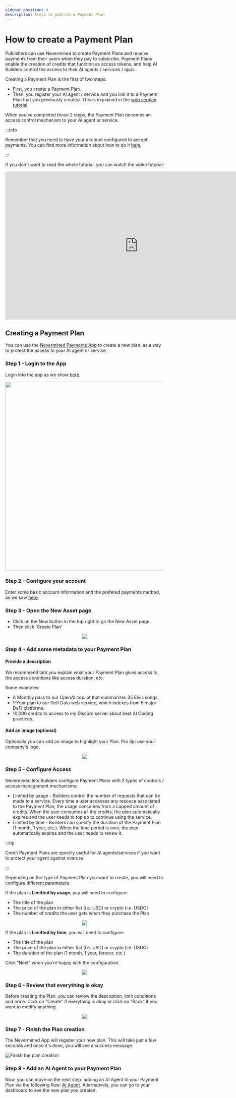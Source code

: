 ```yaml
---
sidebar_position: 4
description: Steps to publish a Payment Plan
---
```



# How to create a Payment Plan

Publishers can use Nevermined to create Payment Plans and receive payments from their users when they pay to subscribe. Payment Plans enable the creation of credits that function as access tokens, and help AI Builders control the access to their AI agents / services / apps.  

Creating a Payment Plan is the first of two steps:

* First, you create a Payment Plan.
* Then, you register your AI agent / service and you link it to a Payment Plan that you previously created. This is explained in the [web service tutorial](register-agent).

When you’ve completed those 2 steps, the Payment Plan becomes an access control mechanism to your AI agent or service.

:::info

Remember that you need to have your account configured to accept payments. You can find more information about how to do it [here](configure-account).

:::

If you don't want to read the whole tutorial, you can watch the video tutorial:

<p align="center">
<iframe width="840" height="470" src="https://www.youtube.com/embed/65rVHScjoGU?si=cTzuWo4UsJO_in9U" title="YouTube video player" frameborder="0" allow="accelerometer; autoplay; clipboard-write; encrypted-media; gyroscope; picture-in-picture; web-share" allowfullscreen></iframe>
</p>

## Creating a Payment Plan

You can use the [Nevermined Payments App](https://nevermined.app/) to create a new plan, as a way to protect the access to your AI agent or service.

### Step 1 - Login to the App

Login into the app as we show [here](../first-steps/02-loggin.md).

<p align="center"><img src="/images/tutorials/web2auth/login-modal.png" width="600" /></p>

### Step 2 - Configure your account

Enter some basic account information and the prefered payments method, as we saw [here](configure-account).

### Step 3 - Open the New Asset page

* Click on the New button in the top right to go the New Asset page.
* Then click 'Create Plan'

<p align="center"><img src="/images/tutorials/04_01_New_Subscription.png" /></p>

### Step 4 - Add some metadata to your Payment Plan

#### Provide a description

We recommend taht you explain what your Payment Plan gives access to, the access conditions like access duration, etc.

Some examples:

* A Monthly pass to our OpenAI copilot that summarizes 35 Elvis songs.
* 1-Year plan to our Defi Data web service, which indexes from 5 major DeFi platforms.
* 10,000 credits to access to my Discord server about best AI Coding practices.

#### Add an image (optional)

Optionally you can add an image to highlight your Plan. Pro tip: use your company's logo.

<p align="center"><img src="/images/tutorials/04_02_Subscription_Description.png" /></p>

### Step 5 - Configure Access

Nevermined lets Builders configure Payment Plans with 2 types of controls / access management mechanisms:

* Limited by usage - Builders control the number of requests that can be made to a service. Every time a user accesses any resouce associated to the Payment Plan, the usage consumes from a capped amount of credits. When the user consumes all the credits, the plan automatically expires and the user needs to top up to continue using the service.
* Limited by time - Builders can specify the duration of the Payment Plan (1 month, 1 year, etc.). When the time period is over, the plan automatically expires and the user needs to renew it.

:::tip

Credit Payment Plans are specilly useful for AI agents/services if you want to protect your agent against overuse.

:::

Depending on the type of Payment Plan you want to create, you will need to configure different parameters.

If the plan is **Limitted by usage**, you will need to configure:

* The title of the plan
* The price of the plan in either fiat (i.e. USD) or crypto (i.e. USDC)
* The number of credits the user gets when they purchase the Plan

<p align="center"><img src="/images/tutorials/04_03_credit_options.png"/></p>


If the plan is **Limitted by time**, you will need to configure:

* The title of the plan
* The price of the plan in either fiat (i.e. USD) or crypto (i.e. USDC)
* The duration of the plan (1 month, 1 year, forever, etc.)

Click “Next” when you’re happy with the configuration.

<p align="center"><img src="/images/tutorials/04_03_Subscription_Pricing.png" /></p>

### Step 6 - Review that everything is okay

Before creating the Plan, you can review the description, limit conditions and price. Click on “Create” if everything is okay or click on “Back” if you want to modify anything.

<p align="center"><img src="/images/tutorials/04_04_Subscription_Review.png" /></p>

### Step 7 - Finish the Plan creation

The Nevermined App will register your new plan. This will take just a few seconds and once it's done, you will see a success message.  

![Finish the plan creation](/images/tutorials/05_New_Subscription_04.png)

### Step 8 - Add an AI Agent to your Payment Plan

Now, you can move on the next step: adding an AI Agent to your Payment Plan via the following flow: [AI Agent](register-agent).
Alternatively, you can go to your dashboard to see the new plan you created.
